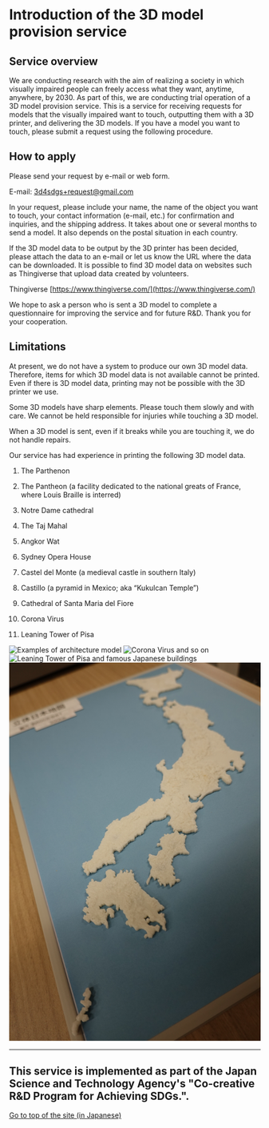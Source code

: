 # Introduction of the 3D model provision service

## Service overview
We are conducting research with the aim of realizing a society in which visually impaired people can freely access what they want, anytime, anywhere, by 2030. As part of this, we are conducting trial operation of a 3D model provision service. This is a service for receiving requests for models that the visually impaired want to touch, outputting them with a 3D printer, and delivering the 3D models. If you have a model you want to touch, please submit a request using the following procedure.

## How to apply
Please send your request by e-mail or web form.

E-mail: 3d4sdgs+request@gmail.com

In your request, please include your name, the name of the object you want to touch, your contact information (e-mail, etc.) for confirmation and inquiries, and the shipping address. It takes about one or several months to send a model. It also depends on the postal situation in each country.

If the 3D model data to be output by the 3D printer has been decided, please attach the data to an e-mail or let us know the URL where the data can be downloaded. It is possible to find 3D model data on websites such as Thingiverse that upload data created by volunteers.

Thingiverse [https://www.thingiverse.com/](https://www.thingiverse.com/)

We hope to ask a person who is sent a 3D model to complete a questionnaire for improving the service and for future R&D. Thank you for your cooperation.

## Limitations

At present, we do not have a system to produce our own 3D model data. Therefore, items for which 3D model data is not available cannot be printed. Even if there is 3D model data, printing may not be possible with the 3D printer we use.

Some 3D models have sharp elements. Please touch them slowly and with care. We cannot be held responsible for injuries while touching a 3D model.

When a 3D model is sent, even if it breaks while you are touching it, we do not handle repairs.

Our service has had experience in printing the following 3D model data.
1. The Parthenon
2. The Pantheon (a facility dedicated to the national greats of France, where Louis Braille is interred)
3. Notre Dame cathedral
4. The Taj Mahal
5. Angkor Wat
6. Sydney Opera House
7. Castel del Monte (a medieval castle in southern Italy)
8. Castillo (a pyramid in Mexico; aka “Kukulcan Temple”)
9. Cathedral of Santa Maria del Fiore

10. Corona Virus

11. Leaning Tower of Pisa

![Examples of architecture model](img/3d_architecture_models.JPG)
![Corona Virus and so on](img/sympo-2.jpg)
![Leaning Tower of Pisa and famous Japanese buildings](img/sympo-3-1.jpg)
![3D map of Japan](img/sympo-3-2.jpg)

---
This service is implemented as part of the Japan Science and Technology Agency's "Co-creative R&D Program for Achieving SDGs.".
---

[Go to top of the site (in Japanese)](index.md)
